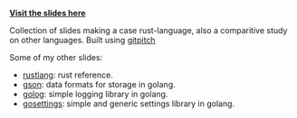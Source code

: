 **[Visit the slides here][caserust-gp]**

Collection of slides making a case rust-language, also a comparitive study
on other languages. Built using [gitpitch][gp]

Some of my other slides:

* [rustlang][rustlang-gp]: rust reference.
* [gson][gson-gp]: data formats for storage in golang.
* [golog][golog-gp]: simple logging library in golang.
* [gosettings][gosettings-gp]: simple and generic settings library in golang.

[gp]: https://gitpitch.com/
[caserust-gp]: https://gitpitch.com/prataprc/pitch-caserust/master?grs=github
[rustlang-gp]: https://gitpitch.com/prataprc/pitch-rustlang/master?grs=github
[gson-gp]: https://gitpitch.com/bnclabs/gson/master?grs=github
[golog-gp]: https://gitpitch.com/bnclabs/golog/master?grs=github
[gosettings-gp]: https://gitpitch.com/bnclabs/gosettings/master?grs=github
